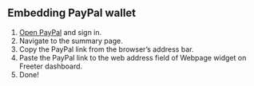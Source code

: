 ## Embedding PayPal wallet

1. <a href="{{ curItem.homeUrl|e }}" rel="nofollow" target="_blank">Open PayPal</a> and sign in.
2. Navigate to the summary page.
3. Copy the PayPal link from the browser’s address bar.
4. Paste the PayPal link to the web address field of Webpage widget on Freeter dashboard.
5. Done!
